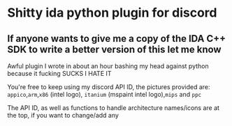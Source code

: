 # Shitty ida python plugin for discord

## If anyone wants to give me a copy of the IDA C++ SDK to write a better version of this let me know

Awful plugin I wrote in about an hour bashing my head against python because it fucking SUCKS I HATE IT

You're free to keep using my discord API ID, the pictures provided are: `appico`,`arm`,`x86` (intel logo), `itanium` (mspaint intel logo),`mips` and `ppc`

The API ID, as well as functions to handle architecture names/icons are at the top, if you want to change/add any
